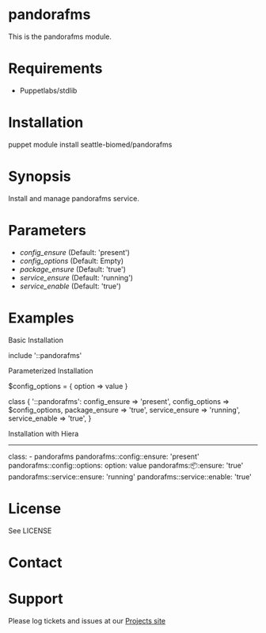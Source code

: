 # pandorafms

This is the pandorafms module.

# Requirements

* Puppetlabs/stdlib

# Installation

  puppet module install seattle-biomed/pandorafms

# Synopsis

  Install and manage pandorafms service.

# Parameters

- *config_ensure* (Default: 'present')
- *config_options* (Default: Empty)
- *package_ensure* (Default: 'true')
- *service_ensure* (Default: 'running')
- *service_enable* (Default: 'true')

# Examples

Basic Installation

  include '::pandorafms'

Parameterized Installation

  $config_options = {
    option => value
  }

  class { '::pandorafms':
    config_ensure  => 'present',
    config_options => $config_options,
    package_ensure => 'true',
    service_ensure => 'running',
    service_enable => 'true',
  }

Installation with Hiera

  ---
  class:  - pandorafms
  pandorafms::config::ensure:  'present'
  pandorafms::config::options:
    option: value
  pandorafms::package::ensure:  'true'
  pandorafms::service::ensure:  'running'
  pandorafms::service::enable:  'true'

# License

  See LICENSE

# Contact


# Support

Please log tickets and issues at our [Projects site](https://github.com/seattle-biomed/pandorafms)
